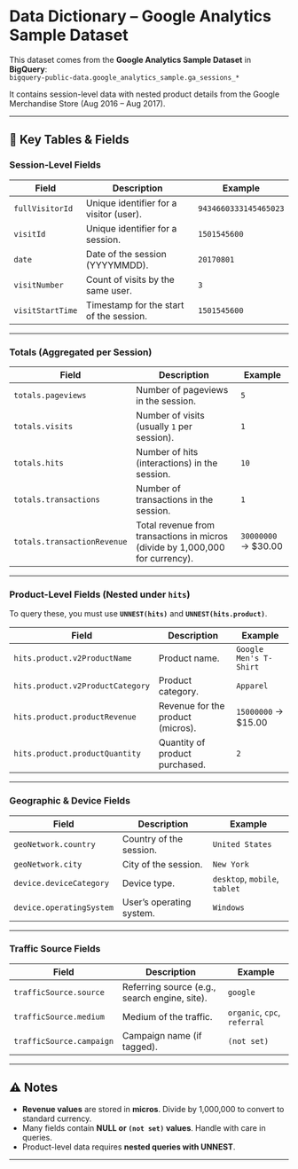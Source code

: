 # Data Dictionary – Google Analytics Sample Dataset

This dataset comes from the **Google Analytics Sample Dataset** in **BigQuery**:  
`bigquery-public-data.google_analytics_sample.ga_sessions_*`  

It contains session-level data with nested product details from the Google Merchandise Store (Aug 2016 – Aug 2017).  

---

## 🔑 Key Tables & Fields

### Session-Level Fields
| Field | Description | Example |
|-------|-------------|---------|
| `fullVisitorId` | Unique identifier for a visitor (user). | `9434660333145465023` |
| `visitId` | Unique identifier for a session. | `1501545600` |
| `date` | Date of the session (YYYYMMDD). | `20170801` |
| `visitNumber` | Count of visits by the same user. | `3` |
| `visitStartTime` | Timestamp for the start of the session. | `1501545600` |

---

### Totals (Aggregated per Session)
| Field | Description | Example |
|-------|-------------|---------|
| `totals.pageviews` | Number of pageviews in the session. | `5` |
| `totals.visits` | Number of visits (usually `1` per session). | `1` |
| `totals.hits` | Number of hits (interactions) in the session. | `10` |
| `totals.transactions` | Number of transactions in the session. | `1` |
| `totals.transactionRevenue` | Total revenue from transactions in micros (divide by 1,000,000 for currency). | `30000000` → $30.00 |

---

### Product-Level Fields (Nested under `hits`)
To query these, you must use **`UNNEST(hits)`** and **`UNNEST(hits.product)`**.  

| Field | Description | Example |
|-------|-------------|---------|
| `hits.product.v2ProductName` | Product name. | `Google Men's T-Shirt` |
| `hits.product.v2ProductCategory` | Product category. | `Apparel` |
| `hits.product.productRevenue` | Revenue for the product (micros). | `15000000` → $15.00 |
| `hits.product.productQuantity` | Quantity of product purchased. | `2` |

---

### Geographic & Device Fields
| Field | Description | Example |
|-------|-------------|---------|
| `geoNetwork.country` | Country of the session. | `United States` |
| `geoNetwork.city` | City of the session. | `New York` |
| `device.deviceCategory` | Device type. | `desktop`, `mobile`, `tablet` |
| `device.operatingSystem` | User’s operating system. | `Windows` |

---

### Traffic Source Fields
| Field | Description | Example |
|-------|-------------|---------|
| `trafficSource.source` | Referring source (e.g., search engine, site). | `google` |
| `trafficSource.medium` | Medium of the traffic. | `organic`, `cpc`, `referral` |
| `trafficSource.campaign` | Campaign name (if tagged). | `(not set)` |

---

## ⚠️ Notes
- **Revenue values** are stored in **micros**. Divide by 1,000,000 to convert to standard currency.  
- Many fields contain **NULL or `(not set)` values**. Handle with care in queries.  
- Product-level data requires **nested queries with UNNEST**.  

---

